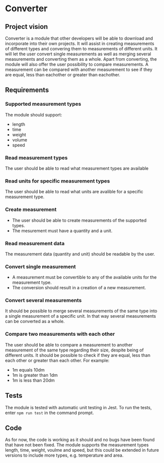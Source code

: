 # Converter

## Project vision
Converter is a module that other developers will be able to download and incorporate into their own projects. It will assist in creating measurements of different types and convering them to measurements of different units. It will let the user convert single measurements as well as merging several measurements and converting them as a whole. Apart from converting, the module will also offer the user possibility to compare measurements. A measurement can be compared with another measurement to see if they are equal, less than eachother or greater than eachother.

## Requirements
### Supported measurement types
The module should support:
- length
- time
- weight
- volume
- speed

### Read measurement types
The user should be able to read what measurement types are available

### Read units for specific measurement types
The user should be able to read what units are avalible for a specific measurement type.

### Create measurement
- The user should be able to create measurements of the supported types.
- The mesurement must have a quantity and a unit.

### Read measurement data
The measurement data (quantity and unit) should be readable by the user.

### Convert single measurement
- A measurement must be convertible to any of the available units for the measurement type.
- The conversion should result in a creation of a new measurement.

### Convert several measurements
It should be possible to merge several measurements of the same type into a single measurement of a specific unit. In that way several measurements can be converted as a whole.

### Compare two measurements with each other
The user should be able to compare a measurement to another measurement of the same type regarding their size, despite being of different units. It should be possible to check if they are equal, less than each other or greater than each other. For example:
- 1m equals 10dm
- 1m is greater than 1dm
- 1m is less than 20dm

## Tests
The module is tested with automatic unit testing in Jest. To run the tests, enter `npm run test` in the command prompt.

## Code
As for now, the code is working as it should and no bugs have been found that have not been fixed. The module supports the measurement types length, time, weight, voulme and speed, but this could be extended in future versions to include more types, e.g. temperature and area.
